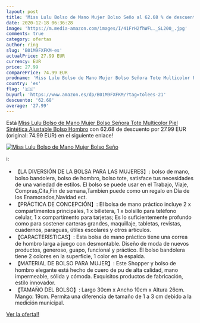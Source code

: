 ```yaml
---
layout: post
title: 'Miss Lulu Bolso de Mano Mujer Bolso Seño al 62.68 % de descuento'
date: 2020-12-18 06:36:28
image: 'https://m.media-amazon.com/images/I/41FrH2fhWFL._SL200_.jpg'
comments: true
category: ofertas
author: ring
slug: 'B01M9FXFKM-es'
actualPrice: 27.99 EUR
currency: EUR
price: 27.99
comparePrice: 74.99 EUR
prodname: 'Miss Lulu Bolso de Mano Mujer Bolso Señora Tote Multicolor Piel Sintética Ajustable Bolso Hombro'
country: 'es'
flag: '🇪🇸'
buyurl: 'https://www.amazon.es/dp/B01M9FXFKM/?tag=tolees-21'
descuento: '62.68'
average: '27.99'
---
```


Está [Miss Lulu Bolso de Mano Mujer Bolso Señora Tote Multicolor Piel Sintética Ajustable Bolso Hombro](https://www.amazon.es/dp/B01M9FXFKM/?tag=tolees-21) con 62.68 de descuento por 27.99 EUR (original: 74.99 EUR) en el siguiente enlace!

[![Miss Lulu Bolso de Mano Mujer Bolso Seño](https://m.media-amazon.com/images/I/41FrH2fhWFL._SL200_.jpg)](https://www.amazon.es/dp/B01M9FXFKM/?tag=tolees-21)

ℹ️:

- 【LA DIVERSIÓN DE LA BOLSA PARA LAS MUJERES】: bolso de mano, bolso bandolera, bolso de hombro, bolso tote, satisface tus necesidades de una variedad de estilos. El bolso se puede usar en el Trabajo, Viaje, Compras,Cita,Fin de semana,Tambien puede como un regalo en Día de los Enamorados,Navidad ect.
- 【PRÁCTICA DE CONCEPCIÓN】: El bolsa de mano práctico incluye 2 x compartimentos principales, 1 x billetera, 1 x bolsillo para teléfono celular, 1 x compartimento para tarjetas; Es lo suficientemente profundo como para sostener carteras grandes, maquillaje, tabletas, revistas, cuadernos, paraguas, útiles escolares y otros artículos.
- 【CARACTERÍSTICAS】: Esta bolsa de mano práctico tiene una correa de hombro larga a juego con desmontable. Diseño de moda de nuevos productos, generoso, guapo, funcional y práctico. El bolso bandolera tiene 2 colores en la superficie, 1 color en la espalda.
- 【MATERIAL DE BOLSO PARA MUJER】: Este Shopper y bolso de hombro elegante está hecho de cuero de pu de alta calidad, mano impermeable, sólida y cómoda. Exquisitos productos de fabricación, estilo innovador.
- 【TAMAÑO DEL BOLSO】: Largo 30cm x Ancho 10cm x Altura 26cm. Mango: 19cm. Permita una diferencia de tamaño de 1 a 3 cm debido a la medición municipal.

[Ver la oferta!!](https://www.amazon.es/dp/B01M9FXFKM/?tag=tolees-21)
